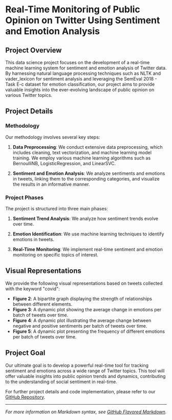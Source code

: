 # Real-Time Monitoring of Public Opinion on Twitter Using Sentiment and Emotion Analysis

## Project Overview

This data science project focuses on the development of a real-time machine learning system for sentiment and emotion analysis of Twitter data. By harnessing natural language processing techniques such as NLTK and vader_lexicon for sentiment analysis and leveraging the SemEval 2018 - Task E-c dataset for emotion classification, our project aims to provide valuable insights into the ever-evolving landscape of public opinion on various Twitter topics.

## Project Details

### Methodology

Our methodology involves several key steps:

1. **Data Preprocessing**: We conduct extensive data preprocessing, which includes cleaning, text vectorization, and machine learning model training. We employ various machine learning algorithms such as BernoulliNB, LogisticRegression, and LinearSVC.

2. **Sentiment and Emotion Analysis**: We analyze sentiments and emotions in tweets, linking them to the corresponding categories, and visualize the results in an informative manner.

### Project Phases

The project is structured into three main phases:

1. **Sentiment Trend Analysis**: We analyze how sentiment trends evolve over time.

2. **Emotion Identification**: We use machine learning techniques to identify emotions in tweets.

3. **Real-Time Monitoring**: We implement real-time sentiment and emotion monitoring on specific topics of interest.

## Visual Representations

We provide the following visual representations based on tweets collected with the keyword "covid":

- **Figure 2**: A bipartite graph displaying the strength of relationships between different elements.
- **Figure 3**: A dynamic plot showing the average change in emotions per batch of tweets over time.
- **Figure 4**: A dynamic plot illustrating the average change between negative and positive sentiments per batch of tweets over time.
- **Figure 5**: A dynamic plot presenting the frequency of different emotions per batch of tweets over time.

## Project Goal

Our ultimate goal is to develop a powerful real-time tool for tracking sentiment and emotions across a wide range of Twitter topics. This tool will offer valuable insights into public opinion trends and dynamics, contributing to the understanding of social sentiment in real-time.

For further project details and code implementation, please refer to our [GitHub Repository](https://github.com/your-repo-link).

---

*For more information on Markdown syntax, see [GitHub Flavored Markdown](https://guides.github.com/features/mastering-markdown/).*
